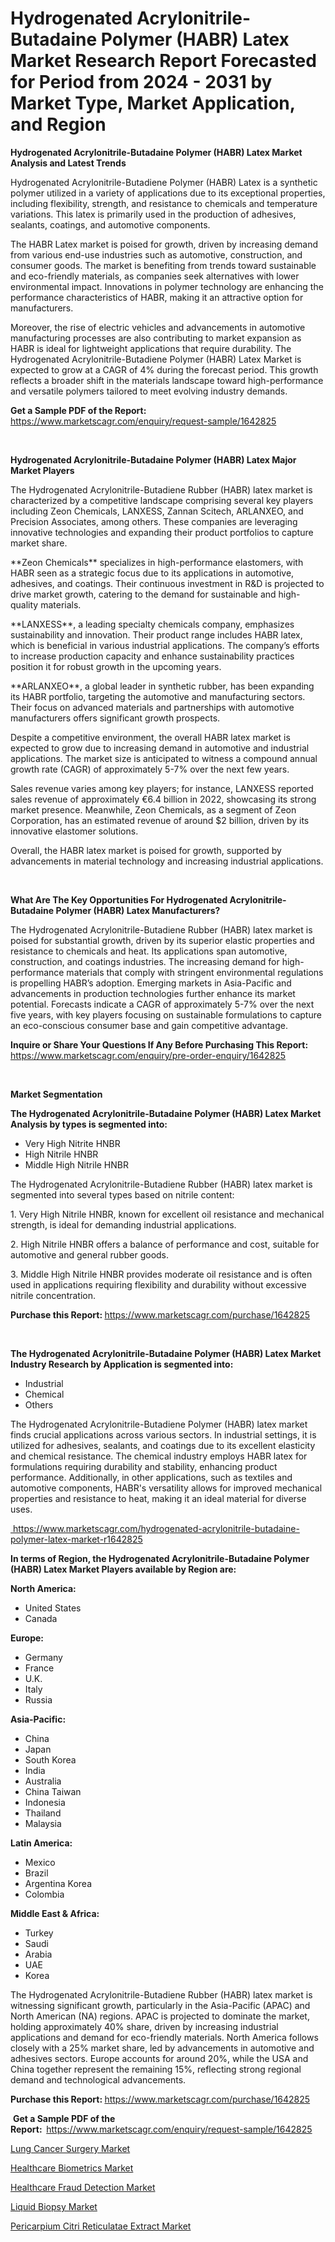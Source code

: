 <p><h1>Hydrogenated Acrylonitrile-Butadaine Polymer (HABR) Latex Market Research Report Forecasted for Period from 2024 -  2031 by Market Type, Market Application, and Region</h1></p><p><strong>Hydrogenated Acrylonitrile-Butadaine Polymer (HABR) Latex Market Analysis and Latest Trends</strong></p>
<p><p>Hydrogenated Acrylonitrile-Butadiene Polymer (HABR) Latex is a synthetic polymer utilized in a variety of applications due to its exceptional properties, including flexibility, strength, and resistance to chemicals and temperature variations. This latex is primarily used in the production of adhesives, sealants, coatings, and automotive components.</p><p>The HABR Latex market is poised for growth, driven by increasing demand from various end-use industries such as automotive, construction, and consumer goods. The market is benefiting from trends toward sustainable and eco-friendly materials, as companies seek alternatives with lower environmental impact. Innovations in polymer technology are enhancing the performance characteristics of HABR, making it an attractive option for manufacturers. </p><p>Moreover, the rise of electric vehicles and advancements in automotive manufacturing processes are also contributing to market expansion as HABR is ideal for lightweight applications that require durability. The Hydrogenated Acrylonitrile-Butadiene Polymer (HABR) Latex Market is expected to grow at a CAGR of 4% during the forecast period. This growth reflects a broader shift in the materials landscape toward high-performance and versatile polymers tailored to meet evolving industry demands.</p></p>
<p><strong>Get a Sample PDF of the Report:&nbsp;</strong> <a href="https://www.marketscagr.com/enquiry/request-sample/1642825?utm_campaign=1684&utm_medium=2&utm_source=Github&utm_content=ia&utm_term=23102024&utm_id=hydrogenated-acrylonitrile-butadaine-polymer-habr-latex">https://www.marketscagr.com/enquiry/request-sample/1642825</a></p>
<p>&nbsp;</p>
<p><strong>Hydrogenated Acrylonitrile-Butadaine Polymer (HABR) Latex Major Market Players</strong></p>
<p><p>The Hydrogenated Acrylonitrile-Butadiene Rubber (HABR) latex market is characterized by a competitive landscape comprising several key players including Zeon Chemicals, LANXESS, Zannan Scitech, ARLANXEO, and Precision Associates, among others. These companies are leveraging innovative technologies and expanding their product portfolios to capture market share.</p><p>**Zeon Chemicals** specializes in high-performance elastomers, with HABR seen as a strategic focus due to its applications in automotive, adhesives, and coatings. Their continuous investment in R&D is projected to drive market growth, catering to the demand for sustainable and high-quality materials.</p><p>**LANXESS**, a leading specialty chemicals company, emphasizes sustainability and innovation. Their product range includes HABR latex, which is beneficial in various industrial applications. The company’s efforts to increase production capacity and enhance sustainability practices position it for robust growth in the upcoming years.</p><p>**ARLANXEO**, a global leader in synthetic rubber, has been expanding its HABR portfolio, targeting the automotive and manufacturing sectors. Their focus on advanced materials and partnerships with automotive manufacturers offers significant growth prospects. </p><p>Despite a competitive environment, the overall HABR latex market is expected to grow due to increasing demand in automotive and industrial applications. The market size is anticipated to witness a compound annual growth rate (CAGR) of approximately 5-7% over the next few years.</p><p>Sales revenue varies among key players; for instance, LANXESS reported sales revenue of approximately €6.4 billion in 2022, showcasing its strong market presence. Meanwhile, Zeon Chemicals, as a segment of Zeon Corporation, has an estimated revenue of around $2 billion, driven by its innovative elastomer solutions.</p><p>Overall, the HABR latex market is poised for growth, supported by advancements in material technology and increasing industrial applications.</p></p>
<p>&nbsp;</p>
<p><strong>What Are The Key Opportunities For Hydrogenated Acrylonitrile-Butadaine Polymer (HABR) Latex Manufacturers?</strong></p>
<p><p>The Hydrogenated Acrylonitrile-Butadiene Rubber (HABR) latex market is poised for substantial growth, driven by its superior elastic properties and resistance to chemicals and heat. Its applications span automotive, construction, and coatings industries. The increasing demand for high-performance materials that comply with stringent environmental regulations is propelling HABR’s adoption. Emerging markets in Asia-Pacific and advancements in production technologies further enhance its market potential. Forecasts indicate a CAGR of approximately 5-7% over the next five years, with key players focusing on sustainable formulations to capture an eco-conscious consumer base and gain competitive advantage.</p></p>
<p><strong>Inquire or Share Your Questions If Any Before Purchasing This Report:</strong> <a href="https://www.marketscagr.com/enquiry/pre-order-enquiry/1642825?utm_campaign=1684&utm_medium=2&utm_source=Github&utm_content=ia&utm_term=23102024&utm_id=hydrogenated-acrylonitrile-butadaine-polymer-habr-latex">https://www.marketscagr.com/enquiry/pre-order-enquiry/1642825</a></p>
<p>&nbsp;</p>
<p><strong>Market Segmentation</strong></p>
<p><strong>The Hydrogenated Acrylonitrile-Butadaine Polymer (HABR) Latex Market Analysis by types is segmented into:</strong></p>
<p><ul><li>Very High Nitrite HNBR</li><li>High Nitrile HNBR</li><li>Middle High Nitrile HNBR</li></ul></p>
<p><p>The Hydrogenated Acrylonitrile-Butadiene Rubber (HABR) latex market is segmented into several types based on nitrile content: </p><p>1. Very High Nitrile HNBR, known for excellent oil resistance and mechanical strength, is ideal for demanding industrial applications. </p><p>2. High Nitrile HNBR offers a balance of performance and cost, suitable for automotive and general rubber goods. </p><p>3. Middle High Nitrile HNBR provides moderate oil resistance and is often used in applications requiring flexibility and durability without excessive nitrile concentration. </p></p>
<p><strong>Purchase this Report:&nbsp;</strong><a href="https://www.marketscagr.com/purchase/1642825?utm_campaign=1684&utm_medium=2&utm_source=Github&utm_content=ia&utm_term=23102024&utm_id=hydrogenated-acrylonitrile-butadaine-polymer-habr-latex">https://www.marketscagr.com/purchase/1642825</a></p>
<p>&nbsp;</p>
<p><strong>The Hydrogenated Acrylonitrile-Butadaine Polymer (HABR) Latex Market Industry Research by Application is segmented into:</strong></p>
<p><ul><li>Industrial</li><li>Chemical</li><li>Others</li></ul></p>
<p><p>The Hydrogenated Acrylonitrile-Butadiene Polymer (HABR) latex market finds crucial applications across various sectors. In industrial settings, it is utilized for adhesives, sealants, and coatings due to its excellent elasticity and chemical resistance. The chemical industry employs HABR latex for formulations requiring durability and stability, enhancing product performance. Additionally, in other applications, such as textiles and automotive components, HABR's versatility allows for improved mechanical properties and resistance to heat, making it an ideal material for diverse uses.</p></p>
<p><a href="https://www.marketscagr.com/hydrogenated-acrylonitrile-butadaine-polymer-latex-market-r1642825?utm_campaign=1684&utm_medium=2&utm_source=Github&utm_content=ia&utm_term=23102024&utm_id=hydrogenated-acrylonitrile-butadaine-polymer-habr-latex">&nbsp;https://www.marketscagr.com/hydrogenated-acrylonitrile-butadaine-polymer-latex-market-r1642825</a></p>
<p><strong>In terms of Region, the Hydrogenated Acrylonitrile-Butadaine Polymer (HABR) Latex Market Players available by Region are:</strong></p>
<p>
    <p> <strong> North America: </strong>
        <ul>
            <li>United States</li>
            <li>Canada</li>
        </ul>
        </p> 
    <p> <strong> Europe: </strong>
        <ul>
            <li>Germany</li>
            <li>France</li>
            <li>U.K.</li>
            <li>Italy</li>
            <li>Russia</li>
        </ul>
        </p> 
    <p> <strong> Asia-Pacific: </strong>
        <ul>
            <li>China</li>
            <li>Japan</li>
            <li>South Korea</li>
            <li>India</li>
            <li>Australia</li>
            <li>China Taiwan</li>
            <li>Indonesia</li>
            <li>Thailand</li>
            <li>Malaysia</li>
        </ul>
        </p> 
    <p> <strong> Latin America: </strong>
        <ul>
            <li>Mexico</li>
            <li>Brazil</li>
            <li>Argentina Korea</li>
            <li>Colombia</li>
        </ul>
        </p> 
    <p> <strong> Middle East & Africa: </strong>
        <ul>
            <li>Turkey</li>
            <li>Saudi</li>
            <li>Arabia</li>
            <li>UAE</li>
            <li>Korea</li>
        </ul>
    </p>
    </p>
<p><p>The Hydrogenated Acrylonitrile-Butadiene Rubber (HABR) latex market is witnessing significant growth, particularly in the Asia-Pacific (APAC) and North American (NA) regions. APAC is projected to dominate the market, holding approximately 40% share, driven by increasing industrial applications and demand for eco-friendly materials. North America follows closely with a 25% market share, led by advancements in automotive and adhesives sectors. Europe accounts for around 20%, while the USA and China together represent the remaining 15%, reflecting strong regional demand and technological advancements.</p></p>
<p><strong>Purchase this Report: </strong><a href="https://www.marketscagr.com/purchase/1642825?utm_campaign=1684&utm_medium=2&utm_source=Github&utm_content=ia&utm_term=23102024&utm_id=hydrogenated-acrylonitrile-butadaine-polymer-habr-latex">https://www.marketscagr.com/purchase/1642825</a></p>
<p>&nbsp;<strong>Get a Sample PDF of the Report:&nbsp;&nbsp;</strong><a href="https://www.marketscagr.com/enquiry/request-sample/1642825?utm_campaign=1684&utm_medium=2&utm_source=Github&utm_content=ia&utm_term=23102024&utm_id=hydrogenated-acrylonitrile-butadaine-polymer-habr-latex">https://www.marketscagr.com/enquiry/request-sample/1642825</a></p>
<p><strong></strong></p>
<p><p><a href="https://www.linkedin.com/pulse/lung-cancer-surgery-market-revolution-2024-2031-trends-nfjue?utm_campaign=1684&utm_medium=2&utm_source=Github&utm_content=ia&utm_term=23102024&utm_id=hydrogenated-acrylonitrile-butadaine-polymer-habr-latex">Lung Cancer Surgery Market</a></p><p><a href="https://www.linkedin.com/pulse/healthcare-biometrics-market-research-report-forecast-growth-1v2le?utm_campaign=1684&utm_medium=2&utm_source=Github&utm_content=ia&utm_term=23102024&utm_id=hydrogenated-acrylonitrile-butadaine-polymer-habr-latex">Healthcare Biometrics Market</a></p><p><a href="https://www.linkedin.com/pulse/healthcare-fraud-detection-market-strategic-insights-product-yf12e?utm_campaign=1684&utm_medium=2&utm_source=Github&utm_content=ia&utm_term=23102024&utm_id=hydrogenated-acrylonitrile-butadaine-polymer-habr-latex">Healthcare Fraud Detection Market</a></p><p><a href="https://www.linkedin.com/pulse/liquid-biopsy-market-industry-landscape-growth-trajectories-pjine?utm_campaign=1684&utm_medium=2&utm_source=Github&utm_content=ia&utm_term=23102024&utm_id=hydrogenated-acrylonitrile-butadaine-polymer-habr-latex">Liquid Biopsy Market</a></p><p><a href="https://github.com/gailasejs/Market-Research-Report-List-1/blob/main/pericarpium-citri-reticulatae-extract-market.md?utm_campaign=1684&utm_medium=2&utm_source=Github&utm_content=ia&utm_term=23102024&utm_id=hydrogenated-acrylonitrile-butadaine-polymer-habr-latex">Pericarpium Citri Reticulatae Extract Market</a></p></p>